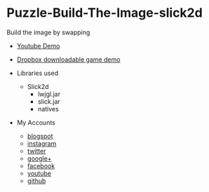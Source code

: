 # Puzzle-Build-The-Image-slick2d
Build the image by swapping

* [Youtube Demo]()
* [Dropbox downloadable game demo](https://www.dropbox.com/sh/e04gldnp70nksou/AABo_F5CuFEKFmNWbMviWkaoa?dl=0) 

* Libraries used
  * Slick2d   
    * lwjgl.jar
    * slick.jar
    * natives

* My Accounts 
  * [blogspot](http://doppelgunner.blogspot.com/)
  * [instagram](https://www.instagram.com/doppelgunner/)
  * [twitter](https://twitter.com/doppelgunner)
  * [google+](https://plus.google.com/u/0/111975005561843752356/posts)
  * [facebook](https://www.facebook.com/doppelgunner)
  * [youtube](https://www.youtube.com/channel/UCjd_DY1LawVuZuLteDbVabQ)
  * [github](https://github.com/doppelgunner)
